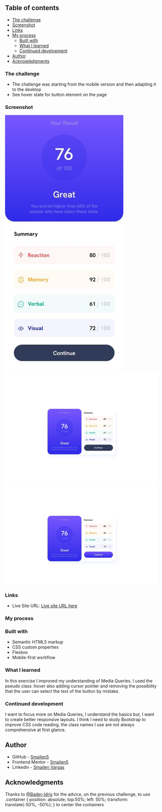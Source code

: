 ## Table of contents

  - [The challenge](#the-challenge)
  - [Screenshot](#screenshot)
  - [Links](#links)
- [My process](#my-process)
  - [Built with](#built-with)
  - [What I learned](#what-i-learned)
  - [Continued development](#continued-development)
- [Author](#author)
- [Acknowledgments](#acknowledgments)

### The challenge

- The challenge was starting from the mobile version and then adapting it to the desktop
- See hover state for button element on the page

### Screenshot

![Capture mobile version](./screenshot/result-summary-mobile-version.jpeg)
![Capture web version](./screenshot/result-summary-web-version.jpeg)
![Capture web version button active](./screenshot/result-summary-web-version-active-button.jpeg)

### Links

- Live Site URL: [Live site URL here](https://smailen5.github.io/results-summary-component-main/)

### My process

### Built with

- Semantic HTML5 markup
- CSS custom properties
- Flexbox
- Mobile-first workflow

### What I learned

In this exercise I improved my understanding of Media Queries. I used the pseudo class :hover also adding cursor pointer and removing the possibility that the user can select the text of the button by mistake.

### Continued development

I want to focus more on Media Queries, I understand the basics but, I want to create better responsive layouts. I think I need to study Bootstrap to improve CSS code reading, the class names I use are not always comprehensive at first glance.

## Author

- GitHub - [Smailen5](https://github.com/Smailen5)
- Frontend Mentor - [Smailen5](https://www.frontendmentor.io/profile/Smailen5)
- Linkedin - [Smailen Vargas](https://www.linkedin.com/in/smailen-vargas/)

## Acknowledgments

Thanks to [@Bader-Idris](https://www.frontendmentor.io/profile/Bader-Idris) for the advice, on the previous challenge, to use
   .container {
  position: absolute;
  top:50%;
  left: 50%;
  transform: translate(-50%, -50%);
}
to center the containers

